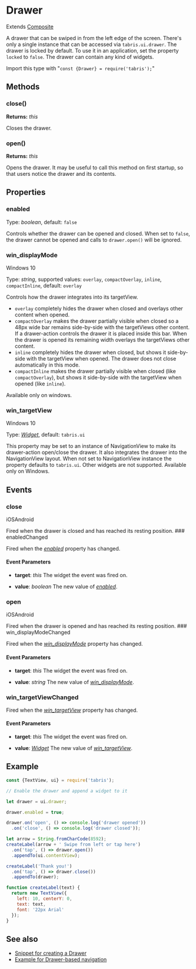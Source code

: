 ---
---
# Drawer

Extends [Composite](Composite.md)

A drawer that can be swiped in from the left edge of the screen. There's only a single instance that can be accessed via `tabris.ui.drawer`. The drawer is locked by default. To use it in an application, set the property `locked` to `false`. The drawer can contain any kind of widgets.

Import this type with "`const {Drawer} = require('tabris');`"

## Methods

### close()


**Returns:** *this*

Closes the drawer.

### open()


**Returns:** *this*

Opens the drawer. It may be useful to call this method on first startup, so that users notice the drawer and its contents.


## Properties

### enabled


Type: *boolean*, default: `false`

Controls whether the drawer can be opened and closed. When set to `false`, the drawer cannot be opened and calls to `drawer.open()` will be ignored.

### win_displayMode
<p class="platforms"><span class="windows-tag" title="supported on Windows 10">Windows 10</span></p>

Type: *string*, supported values: `overlay`, `compactOverlay`, `inline`, `compactInline`, default: `overlay`

Controls how the drawer integrates into its targetView. 

- `overlay` completely hides the drawer when closed and overlays other content when opened.
- `compactOverlay` makes the drawer partially visible when closed so a 48px wide bar remains side-by-side with the targetViews other content. If a drawer-action controls the drawer it is placed inside this bar. When the drawer is opened its remaining width overlays the targetViews other content.
- `inline` completely hides the drawer when closed, but shows it side-by-side with the targetView when opened. The drawer does not close automatically in this mode.
- `compactInline` makes the drawer partially visible when closed (like `compactOverlay`), but shows it side-by-side with the targetView when opened (like `inline`).

Available only on windows.

### win_targetView
<p class="platforms"><span class="windows-tag" title="supported on Windows 10">Windows 10</span></p>

Type: *[Widget](Widget.md)*, default: ``tabris.ui``

This property may be set to an instance of NavigationView to make its drawer-action open/close the drawer. It also integrates the drawer into the NavigationView layout. When not set to NavigationView instance the property defaults to `tabris.ui`. Other widgets are not supported. Available only on Windows.


## Events

### close
<p class="platforms"><span class="ios-tag" title="supported on iOS">iOS</span><span class="android-tag" title="supported on Android">Android</span></p>
Fired when the drawer is closed and has reached its resting position.
### enabledChanged

Fired when the [*enabled*](#enabled) property has changed.

#### Event Parameters 
- **target**: *this*
    The widget the event was fired on.

- **value**: *boolean*
    The new value of [*enabled*](#enabled).


### open
<p class="platforms"><span class="ios-tag" title="supported on iOS">iOS</span><span class="android-tag" title="supported on Android">Android</span></p>
Fired when the drawer is opened and has reached its resting position.
### win_displayModeChanged

Fired when the [*win_displayMode*](#win_displayMode) property has changed.

#### Event Parameters 
- **target**: *this*
    The widget the event was fired on.

- **value**: *string*
    The new value of [*win_displayMode*](#win_displayMode).


### win_targetViewChanged

Fired when the [*win_targetView*](#win_targetView) property has changed.

#### Event Parameters 
- **target**: *this*
    The widget the event was fired on.

- **value**: *[Widget](Widget.md)*
    The new value of [*win_targetView*](#win_targetView).





## Example
```js
const {TextView, ui} = require('tabris');

// Enable the drawer and append a widget to it

let drawer = ui.drawer;

drawer.enabled = true;

drawer.on('open', () => console.log('drawer opened'))
  .on('close', () => console.log('drawer closed'));

let arrow = String.fromCharCode(8592);
createLabel(arrow + ' Swipe from left or tap here')
  .on('tap', () => drawer.open())
  .appendTo(ui.contentView);

createLabel('Thank you!')
  .on('tap', () => drawer.close())
  .appendTo(drawer);

function createLabel(text) {
  return new TextView({
    left: 10, centerY: 0,
    text: text,
    font: '22px Arial'
  });
}
```
## See also

- [Snippet for creating a Drawer](https://github.com/eclipsesource/tabris-js/tree/v2.0.0-rc2/snippets/drawer.js)
- [Example for Drawer-based navigation](https://github.com/eclipsesource/tabris-js/tree/v2.0.0-rc2/snippets/drawer-pages.js)
